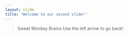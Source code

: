 ```yaml
---
layout: slide
title: "Welcome to our second slide!"
---
```

>Sweet Monkey Brains
Use the left arrow to go back!
